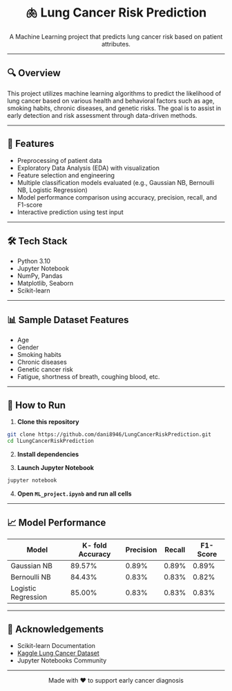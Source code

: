 <h1 align="center">🫁 Lung Cancer Risk Prediction</h1>
<p align="center">
  A Machine Learning project that predicts lung cancer risk based on patient attributes.
</p>

---

## 🔍 Overview

This project utilizes machine learning algorithms to predict the likelihood of lung cancer based on various health and behavioral factors such as age, smoking habits, chronic diseases, and genetic risks. The goal is to assist in early detection and risk assessment through data-driven methods.

---

## 🧠 Features

- Preprocessing of patient data
- Exploratory Data Analysis (EDA) with visualization
- Feature selection and engineering
- Multiple classification models evaluated (e.g., Gaussian NB, Bernoulli NB, Logistic Regression)
- Model performance comparison using accuracy, precision, recall, and F1-score
- Interactive prediction using test input

---

## 🛠️ Tech Stack

- Python 3.10
- Jupyter Notebook
- NumPy, Pandas
- Matplotlib, Seaborn
- Scikit-learn

---

## 📊 Sample Dataset Features

- Age  
- Gender  
- Smoking habits  
- Chronic diseases  
- Genetic cancer risk  
- Fatigue, shortness of breath, coughing blood, etc.

---

## 🚀 How to Run

1. **Clone this repository**
```bash
git clone https://github.com/dani8946/LungCancerRiskPrediction.git
cd lLungCancerRiskPrediction
```

2. **Install dependencies**


3. **Launch Jupyter Notebook**
```bash
jupyter notebook
```

4. **Open `ML_project.ipynb` and run all cells**

---

## 📈 Model Performance

| Model              | K- fold Accuracy | Precision | Recall | F1-Score |
|--------------------|------------------|-----------|--------|----------|
| Gaussian NB        | 89.57%           | 0.89%     | 0.89%  | 0.89%    |
| Bernoulli NB       | 84.43%           | 0.83%     | 0.83%  | 0.82%    |
| Logistic Regression| 85.00%           | 0.83%     | 0.83%  | 0.83%    | 


---

## 🙌 Acknowledgements

- Scikit-learn Documentation
- [Kaggle Lung Cancer Dataset](https://www.kaggle.com/datasets/yusufdede/lung-cancer-dataset)
- Jupyter Notebooks Community

---

<p align="center">
  Made with ❤️ to support early cancer diagnosis
</p>